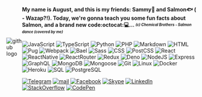 <style>
    .wrapper {
        display: flex;
        justify-content: center;
        align-items: center;
    }

    @media only screen and (max-width: 800px) {
        .wrapper {
            flex-wrap: wrap;
        }
    }
</style>

<div class="wrapper">

<img class="github-logo" alt="github logo" title="asshole :3" src="https://camo.githubusercontent.com/e15e75521862be103c834df436a8f9e075c945e5/68747470733a2f2f6d656469612e67697068792e636f6d2f6d656469612f6475334a336358797a686a3735494f6776412f67697068792e676966" />

<div markdown="1">

#### My name is August, and this is my friends: Sammy:tropical_fish: and Salmon:fish: ( - Wazap?!). Today, we're gonna teach you some fun facts about Salmon, and a brand new code:octocat::computer:... *<sub><sup>(c) Chemical Brothers - Salmon dance (covered by me)*</sup></sub>

![JavaScript](https://img.shields.io/badge/-JavaScript-000?&logo=JavaScript) ![TypeScript](https://img.shields.io/badge/-TypeScript-000?&logo=TypeScript&logoColor=007ACC) ![Python](https://img.shields.io/badge/-Python-000?&logo=python) ![PHP](https://img.shields.io/badge/-PhP-000?&logo=php) ![Markdown](https://img.shields.io/badge/-Markdown-000?&logo=markdown) ![HTML](https://img.shields.io/badge/-HTML-000?&logo=html5) ![Pug](https://img.shields.io/badge/-Pug-000?&logo-data=) ![Webpack](https://img.shields.io/badge/-Webpack-000?&logo=webpack) ![Bael](https://img.shields.io/badge/-Babel-000?&logo=babel) ![Sass](https://img.shields.io/badge/-Sass-000?&logo=Sass) ![CSS](https://img.shields.io/badge/-CSS-000?&logo=css3) ![PostCSS](https://img.shields.io/badge/-PostCSS-000?&logo=postcss) ![React](https://img.shields.io/badge/-React-000?&logo=react)  ![ReactNative](https://img.shields.io/badge/-React_Native-000?&logo=react) ![ReactRouter](https://img.shields.io/badge/-React_Router-000?&logo=react-router) ![Redux](https://img.shields.io/badge/-Redux-000?&logo=redux) ![Deno](https://img.shields.io/badge/-Deno-000?&logo=deno) ![NodeJS](https://img.shields.io/badge/-NodeJS-000?&logo=Node.js) ![Express](https://img.shields.io/badge/-Express-000?&logo=Node.js) ![GraphQL](https://img.shields.io/badge/-QraphQL-000?&logo=graphql) ![MongoDB](https://img.shields.io/badge/-MongoDB-000?&logo=mongodb) ![Mongoose](https://img.shields.io/badge/-Mongoose-000?&logo=mongodb) ![Git](https://img.shields.io/badge/-Git-000?&logo=git) ![Linux](https://img.shields.io/badge/-unix-000?&logo=linux) ![Docker](https://img.shields.io/badge/-Docker-000?&logo=docker) ![Heroku](https://img.shields.io/badge/-Heroku-000?&logo=heroku) ![SQL](https://img.shields.io/badge/-SQL-000?&logo=MySQL) ![PostgreSQL](https://img.shields.io/badge/-PostgreSQL-000?&logo=postgresql)

[![Telegram](https://img.shields.io/badge/-telegram-000?&logo=telegram)](http://t.me/bringmetheaugust) [![mail](https://img.shields.io/badge/-mail-000?&logo=gmail)](mailto:bringmetheaugust@gmail.com) [![Facebook](https://img.shields.io/badge/-Facebook-000?&logo=facebook)](http://facebook.com/bringmetheaugust) [![Skype](https://img.shields.io/badge/-Skype-000?&logo=skype)](skype:paipo0?chat) [![LinkedIn](https://img.shields.io/badge/-LinkedIn-000?&logo=linkedin)](https://www.linkedin.com/in/andrew-slabous-8b46a7199?lipi=urn%3Ali%3Apage%3Ad_flagship3_profile_view_base_contact_details%3BdxlFJDgAR62MnTZgOOcWzA%3D%3D) [![StackOverflow](https://img.shields.io/badge/-StackOverflow-000?&logo=stackoverflow)](https://ru.stackoverflow.com/users/310984/%d0%90%d0%b2%d0%b3%d1%83%d1%81%d1%82) [![CodePen](https://img.shields.io/badge/-CodePen-000?&logo=codepen)](https://codepen.io/august_august)

</div>

</div>
